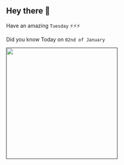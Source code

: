 ## Hey there 👋
Have an amazing `Tuesday` ⚡⚡⚡

Did you know Today on `02nd of January`
 
 [<img src="" width="300" />]() 
 ```

```
